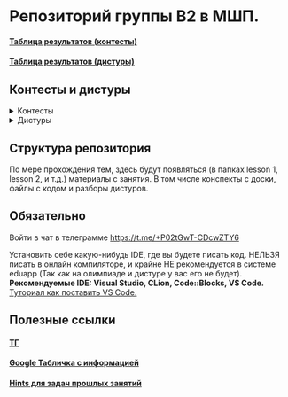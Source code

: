 # Репозиторий группы B2 в МШП.

#### [Таблица результатов (контесты)](https://contest.informatics.ru/ejstand/2024-25/mps/group-b2)

#### [Таблица результатов (дистуры)](https://contest.informatics.ru/ejstand/2024-25/mps/group-b2-tours)

## Контесты и дистуры

<details>
      <summary>Контесты</summary>

#### [Сканлайн и 2 указателя](http://contest.informatics.ru/cgi-bin/new-client?contest_id=23909)

#### [ДП по подотрезкам](https://contest.informatics.ru/cgi-bin/new-client?contest_id=23907)

#### [Динамическое программирование 1](https://contest.informatics.ru/cgi-bin/new-client?contest_id=23905)

#### [Теория чисел 2](http://contest.informatics.ru/cgi-bin/new-client?contest_id=23904)

#### [Теория чисел 1](http://contest.informatics.ru/cgi-bin/new-client?contest_id=23902)

#### [STL](http://contest.informatics.ru/cgi-bin/new-client?contest_id=23901)

</details>

<details>
      <summary>Дистуры</summary>

#### [Дистур 3](https://contest.informatics.ru/cgi-bin/new-client?contest_id=23908)

#### [Дистур 2](https://contest.informatics.ru/cgi-bin/new-client?contest_id=23906)

#### [Дистур 1](https://contest.informatics.ru/cgi-bin/new-client?contest_id=23903)

</details>


## Структура репозитория
По мере прохождения тем, здесь будут появляться (в папках lesson 1, lesson 2, и т.д.) материалы с занятия. В том числе конспекты с доски, файлы с кодом и разборы дистуров.

## Обязательно

Войти в чат в телеграмме https://t.me/+P02tGwT-CDcwZTY6

Установить себе какую-нибудь IDE, где вы будете писать код. НЕЛЬЗЯ писать в онлайн компиляторе, и крайне НЕ рекомендуется в системе eduapp (Так как на олимпиаде и дистуре у вас его не будет).\
**Рекомендуемые IDE: Visual Studio, CLion, Code::Blocks, VS Code.**\
[Туториал как поставить VS Code.](https://github.com/Uliana666/MSHP/blob/main/lesson%200.%20Tutorial/README.md)

## Полезные ссылки


#### [ТГ](https://t.me/+P02tGwT-CDcwZTY6)

#### [Google Табличка c информацией](https://docs.google.com/spreadsheets/d/1jCnUnr_fsHTtemiDNizRPxJd_sM9dYYf6DyuBc1pmkg/edit?gid=2035314896#gid=2035314896)

#### [Hints для задач прошлых занятий](https://github.com/Uliana666/MSHP/tree/main/Hints)